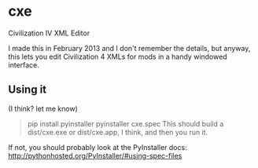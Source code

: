 # cxe
Civilization IV XML Editor

I made this in February 2013 and I don't remember the details, but anyway, this lets you edit Civilization 4 XMLs for mods in a handy windowed interface.

## Using it
(I think? let me know)
> pip install pyinstaller
> pyinstaller cxe.spec
This should build a dist/cxe.exe or dist/cxe.app, I think, and then you run it.

If not, you should probably look at the PyInstaller docs: http://pythonhosted.org/PyInstaller/#using-spec-files

